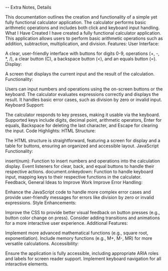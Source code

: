 -- Extra Notes, Details


This documentation outlines the creation and functionality of a simple yet fully functional calculator application. The calculator performs basic arithmetic operations and includes both click and keyboard input handling.
What I Have Created
I have created a fully functional calculator application. This application allows users to perform basic arithmetic operations such as addition, subtraction, multiplication, and division.
Features:
User Interface:

A clear, user-friendly interface with buttons for digits 0-9, operations (+, -, *, /), a clear button (C), a backspace button (<), and an equals button (=).
Display:

A screen that displays the current input and the result of the calculation.
Functionality:

Users can input numbers and operations using the on-screen buttons or the keyboard.
The calculator evaluates expressions correctly and displays the result.
It handles basic error cases, such as division by zero or invalid input.
Keyboard Support:

The calculator responds to key presses, making it usable via the keyboard. Supported keys include digits, decimal point, arithmetic operators, Enter for equals, Backspace for deleting the last character, and Escape for clearing the input.
Code Highlights:
HTML Structure:

The HTML structure is straightforward, featuring a screen for display and a table for buttons, ensuring an organized and accessible layout.
JavaScript Functionality:

insert(num): Function to insert numbers and operations into the calculation display.
Event listeners for clear, back, and equal buttons to handle their respective actions.
document.onkeydown: Function to handle keyboard input, mapping keys to their respective functions in the calculator.
Feedback, General Ideas to Improve Work
Improve Error Handling:

Enhance the JavaScript code to handle more complex error cases and provide user-friendly messages for errors like division by zero or invalid expressions.
Style Enhancements:

Improve the CSS to provide better visual feedback on button presses (e.g., button color change on press).
Consider adding transitions and animations for a more interactive user experience.
Additional Features:

Implement more advanced mathematical functions (e.g., square root, exponentiation).
Include memory functions (e.g., M+, M-, MR) for more versatile calculations.
Accessibility:

Ensure the application is fully accessible, including appropriate ARIA roles and labels for screen reader support.
Implement keyboard navigation for all interactive elements.
